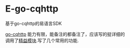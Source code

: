 # E-go-cqhttp
基于go-cqhttp的易语言SDK


[go-cqhttp](https://github.com/Mrs4s/go-cqhttp)
能力有限，能备注的都备注了，应该写的挺详细的<br>
调用了[精益模块](http://ec.125.la/).写了几个常用的功能.
